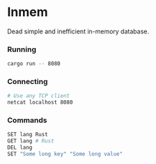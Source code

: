 # Inmem

Dead simple and inefficient in-memory database.

### Running

```bash
cargo run -- 8080
```

### Connecting

```bash
# Use any TCP client
netcat localhost 8080
```

### Commands

```bash
SET lang Rust
GET lang # Rust
DEL lang
SET "Some long key" "Some long value"
```
